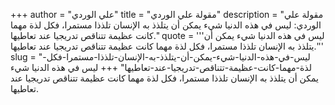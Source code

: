 +++
author = "علي الوردي"
title = "مقولة علي الوردي"
description = "مقولة علي الوردي: ليس في هذه الدنيا شيء يمكن أن يتلذذ به الإنسان تلذذا مستمرا، فكل لذة مهما كانت عظيمة تتناقص تدريجيا عند تعاطيها."
quote = '''ليس في هذه الدنيا شيء يمكن أن يتلذذ به الإنسان تلذذا مستمرا، فكل لذة مهما كانت عظيمة تتناقص تدريجيا عند تعاطيها.''' 
slug = "ليس-في-هذه-الدنيا-شيء-يمكن-أن-يتلذذ-به-الإنسان-تلذذا-مستمرا-فكل-لذة-مهما-كانت-عظيمة-تتناقص-تدريجيا-عند-تعاطيها"
+++
ليس في هذه الدنيا شيء يمكن أن يتلذذ به الإنسان تلذذا مستمرا، فكل لذة مهما كانت عظيمة تتناقص تدريجيا عند تعاطيها.
